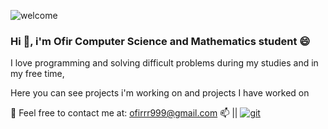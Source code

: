 ![welcome](https://user-images.githubusercontent.com/73709686/127783357-e09f847f-dea7-45b5-a80f-84ef5df66eb2.gif)


<h3>Hi 👋, i'm Ofir Computer Science and Mathematics student 😄</h3>


I love programming and solving difficult problems during my studies and in my free time,

Here you can see projects i'm working on and projects I have worked on

💬 Feel free to contact me at:  ofirrr999@gmail.com 📫 ||  <a href="http://www.linkedin.com/in/ofir-ovadia" target="git"> <img src="https://img.shields.io/badge/LinkedIn-0077B5?style=for-the-badge&logo=linkedin&logoColor=white" alt="git">



